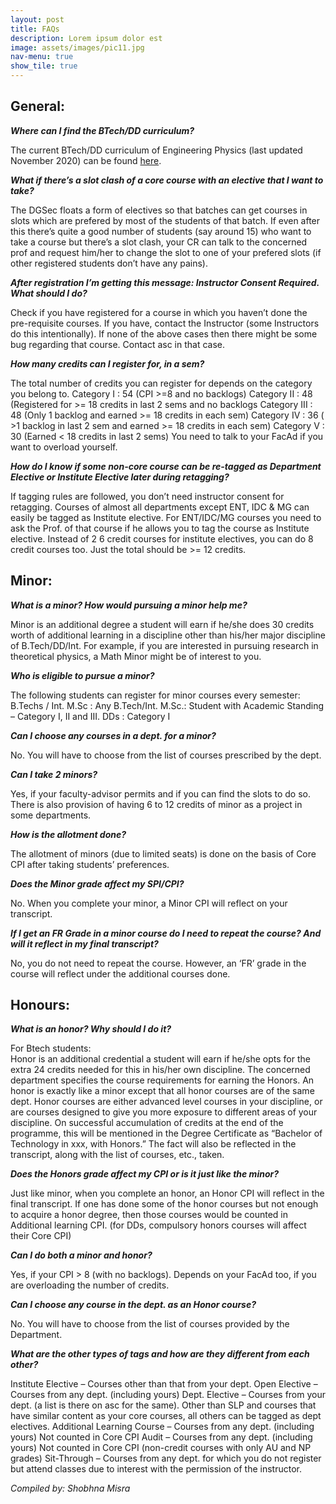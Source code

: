 ```yaml
---
layout: post
title: FAQs
description: Lorem ipsum dolor est
image: assets/images/pic11.jpg
nav-menu: true
show_tile: true
---
```



<h2>General:</h2>
		    
<b><i>Where can I find the BTech/DD curriculum?</i></b>

The current BTech/DD curriculum of Engineering Physics (last updated November 2020) can be found [here](https://www.phy.iitb.ac.in/en/current-students/resources).

<b><i>What if there’s a slot clash of a core course with an elective that I want to take?</i></b>

The DGSec floats a form of electives so that batches can get courses in slots which are prefered by most of the students of that batch.
If even after this there’s quite a good number of students (say around 15) who want to take a course but there’s a slot clash, your CR can talk to the concerned prof and request him/her to change the slot to one of your prefered slots (if other registered students don’t have any pains).

<b><i>After registration I’m getting this message: Instructor Consent Required. What should I do?</i></b>

Check if you have registered for a course in which you haven’t done the pre-requisite courses. If you have, contact the Instructor (some Instructors do this intentionally). 
If none of the above cases then there might be some bug regarding that course. Contact asc in that case.

<b><i>How many credits can I register for, in a sem?</i></b>

The total number of credits you can register for depends on the category you belong to.
Category I : 54 (CPI >=8 and no backlogs)
Category II : 48 (Registered for >= 18 credits in last 2 sems and no backlogs
Category III : 48 (Only 1 backlog and earned >= 18 credits  in each sem)
Category IV : 36 ( >1 backlog in last 2 sem and earned >= 18 credits  in each sem)
Category V : 30 (Earned < 18 credits  in last 2 sems)
You need to talk to your FacAd if you want to overload yourself.

<b><i>How do I know if some non-core course can be re-tagged as Department Elective or Institute Elective later during retagging?</b></i>

If tagging rules are followed, you don’t need instructor consent for retagging. 
Courses of almost all departments except ENT, IDC & MG can easily be tagged as Institute elective. For ENT/IDC/MG courses you need to ask the Prof. of that course if he allows you to tag the course as Institute elective.
Instead of 2 6 credit courses for institute electives, you can do 8 credit courses too. Just the total should be >= 12 credits.


<h2>Minor:</h2>

<b><i>What is a minor? How would pursuing a minor help me?</i></b>

Minor is an additional degree a student will earn if he/she does 30 credits worth of additional learning in a discipline other than his/her major discipline of B.Tech/DD/Int. For example, if you are interested in pursuing research in theoretical physics, a Math Minor might be of interest to you.

<b><i>Who is eligible to pursue a minor?</i></b>

The following students can register for minor courses every semester:
B.Techs / Int. M.Sc : Any B.Tech/Int. M.Sc.: Student with Academic Standing – Category I, II and III.
DDs : Category I

<b><i>Can I choose any courses in a dept. for a minor?</i></b>

No. You will have to choose from the list of courses prescribed by the dept.

<b><i>Can I take 2 minors?</i></b>

Yes, if your faculty-advisor permits and if you can find the slots to do so. There is also provision of having 6 to 12 credits of minor as a project in some departments.

<b><i>How is the allotment done?</i></b>

The allotment of minors (due to limited seats) is done on the basis of Core CPI after taking students’ preferences.

<b><i>Does the Minor grade affect my SPI/CPI?</i></b>

No. When you complete your minor, a Minor CPI will reflect on your transcript. 

<b><i>If I get an FR Grade in a minor course do I need to repeat the course? And will it reflect in my final transcript?</i></b>

No, you do not need to repeat the course. However, an ‘FR’ grade in the course will reflect under the additional courses done.


<h2>Honours:</h2>

<b><i>What is an honor? Why should I do it?</i></b>

For Btech students:<br>
Honor is an additional credential a student will earn if he/she opts for the extra 24 credits needed for this in his/her own discipline. The concerned department specifies the course requirements for earning the Honors. An honor is exactly like a minor except that all honor courses are of the same dept.
Honor courses are either advanced level courses in your discipline, or are courses designed to give you more exposure to different areas of your discipline. On successful accumulation of credits at the end of the programme, this will be mentioned in the Degree Certificate as “Bachelor of Technology in xxx, with Honors.” The fact will also be reflected in the transcript, along with the list of courses, etc., taken.

<b><i>Does the Honors grade affect my CPI or is it just like the minor?</i></b>

Just like minor, when you complete an honor, an Honor CPI will reflect in the final transcript. If one has done some of the honor courses but not enough to acquire a honor degree, then those courses would be counted in Additional learning CPI. (for DDs, compulsory honors courses will affect their Core CPI)

<b><i>Can I do both a minor and honor?</i></b>

Yes, if your CPI > 8 (with no backlogs). Depends on your FacAd too, if you are overloading the number of credits.

<b><i>Can I choose any course in the dept. as an Honor course?</i></b>

No. You will have to choose from the list of courses provided by the Department. 

<b><i>What are the other types of tags and how are they different from each other?</i></b>

Institute Elective – Courses other than that from your dept.
Open Elective – Courses from any dept. (including yours)
Dept. Elective –  Courses from your dept. (a list is there on asc for the same). Other than SLP and courses that have similar content as your core courses, all others can be tagged as dept electives. 
Additional Learning Course – Courses from any dept. (including yours) Not counted in Core CPI
Audit – Courses from any dept. (including yours) Not counted in Core CPI (non-credit courses with only AU and NP grades)
Sit-Through – Courses from any dept. for which you do not register but attend classes due to interest with the permission of the instructor.


<i>Compiled by: Shobhna Misra</i>
